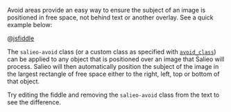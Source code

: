 Avoid areas provide an easy way to ensure the subject of an image is positioned in free space, not behind text or another overlay. See a quick example below:

@[jsfiddle](yozewomu)

The `salieo-avoid` class (or a custom class as specified with [`avoid_class`](#avoid_class)) can be applied to any object that is positioned over an image that Salieo will process. Salieo will then automatically position the subject of the image in the largest rectangle of free space either to the right, left, top or bottom of that object.

Try editing the fiddle and removing the `salieo-avoid` class from the text to see the difference.

